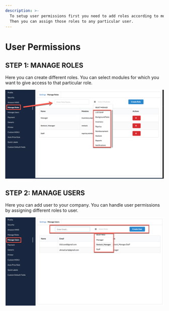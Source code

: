 ```yaml
---
description: >-
  To setup user permissions first you need to add roles according to modules.
  Then you can assign those roles to any particular user.
---
```


# User Permissions

## STEP 1: MANAGE ROLES

Here you can create different roles. You can select modules for which you want to give access to that particular role.

![](../.gitbook/assets/2018-09-19_11-40-24.png)

## STEP 2: MANAGE USERS

Here you can add user to your company. You can handle user permissions by assigning different roles to user.

![](../.gitbook/assets/2018-09-19_11-56-10.png)

